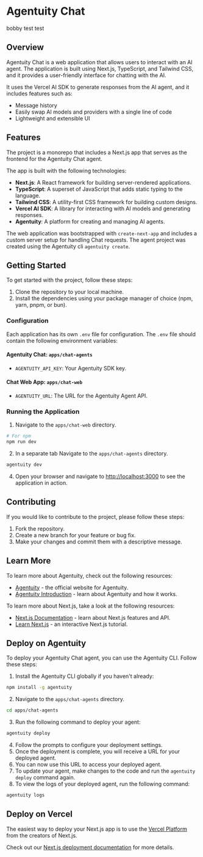 # Agentuity Chat




bobby test test

## Overview

Agentuity Chat is a web application that allows users to interact with an AI agent. The application is built using Next.js, TypeScript, and Tailwind CSS, and it provides a user-friendly interface for chatting with the AI.

It uses the Vercel AI SDK to generate responses from the AI agent, and it includes features such as:













- Message history
- Easily swap AI models and providers with a single line of code
- Lightweight and extensible UI

## Features

The project is a monorepo that includes a Next.js app that serves as the frontend for the Agentuity Chat agent.

The app is built with the following technologies:

- **Next.js**: A React framework for building server-rendered applications.
- **TypeScript**: A superset of JavaScript that adds static typing to the language.
- **Tailwind CSS**: A utility-first CSS framework for building custom designs.
- **Vercel AI SDK**: A library for interacting with AI models and generating responses.
- **Agentuity**: A platform for creating and managing AI agents.

The web application was bootstrapped with `create-next-app` and includes a custom server setup for handling Chat requests. The agent project was created using the Agentuity cli `agentuity create`.

## Getting Started

To get started with the project, follow these steps:

1. Clone the repository to your local machine.
2. Install the dependencies using your package manager of choice (npm, yarn, pnpm, or bun).

### Configuration

Each application has its own `.env` file for configuration. The `.env` file should contain the following environment variables:

#### Agentuity Chat: `apps/chat-agents`

- `AGENTUITY_API_KEY`: Your Agentuity SDK key.

#### Chat Web App: `apps/chat-web`

- `AGENTUITY_URL`: The URL for the Agentuity Agent API.

### Running the Application

1. Navigate to the `apps/chat-web` directory.

```bash
# For npm
npm run dev
```

2. In a separate tab Navigate to the `apps/chat-agents` directory.

```bash
agentuity dev
```

4. Open your browser and navigate to [http://localhost:3000](http://localhost:3000) to see the application in action.

## Contributing

If you would like to contribute to the project, please follow these steps:

1. Fork the repository.
2. Create a new branch for your feature or bug fix.
3. Make your changes and commit them with a descriptive message.

## Learn More

To learn more about Agentuity, check out the following resources:

- [Agentuity](https://agentuity.com) - the official website for Agentuity.
- [Agentuity Introduction](https://docs.agentuity.com/introduction) - learn about Agentuity and how it works.

To learn more about Next.js, take a look at the following resources:

- [Next.js Documentation](https://nextjs.org/docs) - learn about Next.js features and API.
- [Learn Next.js](https://nextjs.org/learn) - an interactive Next.js tutorial.

## Deploy on Agentuity

To deploy your Agentuity Chat agent, you can use the Agentuity CLI. Follow these steps:

1. Install the Agentuity CLI globally if you haven't already:

```bash
npm install -g agentuity
```

2. Navigate to the `apps/chat-agents` directory.

```bash
cd apps/chat-agents
```

3. Run the following command to deploy your agent:

```bash
agentuity deploy
```

4. Follow the prompts to configure your deployment settings.
5. Once the deployment is complete, you will receive a URL for your deployed agent.
6. You can now use this URL to access your deployed agent.
7. To update your agent, make changes to the code and run the `agentuity deploy` command again.
8. To view the logs of your deployed agent, run the following command:

```bash
agentuity logs
```

## Deploy on Vercel

The easiest way to deploy your Next.js app is to use the [Vercel Platform](https://vercel.com/new?utm_medium=default-template&filter=next.js&utm_source=create-next-app&utm_campaign=create-next-app-readme) from the creators of Next.js.

Check out our [Next.js deployment documentation](https://nextjs.org/docs/app/building-your-application/deploying) for more details.
